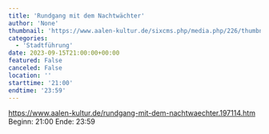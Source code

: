 ```yaml
---
title: 'Rundgang mit dem Nachtwächter'
author: 'None'
thumbnail: 'https://www.aalen-kultur.de/sixcms.php/media.php/226/thumbnails/3%20Aalen%20-%20Nachtw%C3%A4chter%20%28c%29%20%20Andreas%20Wegelin.jpg.601460.jpg'
categories:
  - 'Stadtführung'
date: 2023-09-15T21:00:00+00:00
featured: False
canceled: False
location: ''
starttime: '21:00'
endtime: '23:59'
---
```

https://www.aalen-kultur.de/rundgang-mit-dem-nachtwaechter.197114.htm
Beginn: 21:00
 Ende: 23:59